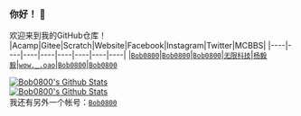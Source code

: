 ### 你好！ 👋
欢迎来到我的GitHub仓库！
|Acamp|Gitee|Scratch|Website|Facebook|Instagram|Twitter|MCBBS|
|----|----|----|----|----|----|----|----|
|[`Bob0800`](https://gitblock.cn/Users/1127141)|[`Bob0800`](https://gitee.com/Bob0800)|[`Bob0800`](https://scratch.mit.edu/users/bob0800/)|[`无限科技`](http://wuxian.idc.bu40.com)|[`杨毅毅`](https://www.facebook.com/profile.php?id=100023173261196)|[`wow._.oao`](https://www.instagram.com/wow._.oao/)|[`Bob0800`](https://twitter.com/Bob0800)|[`Bob0800`](https://www.mcbbs.net/?4083614)

[![Bob0800's Github Stats](https://github-readme-stats.vercel.app/api?username=Bob0800)](https://github.com/anuraghazra/github-readme-stats "一名不专业的程序猿" )   
[![Bob0800's Github Stats](https://github-readme-stats.vercel.app/api/top-langs/?username=wuxian425
)](https://github.com/anuraghazra/github-readme-stats "一名不专业的程序猿" )   
我还有另外一个帐号：[`Bob0800`](https://github.com/Bob0800)
